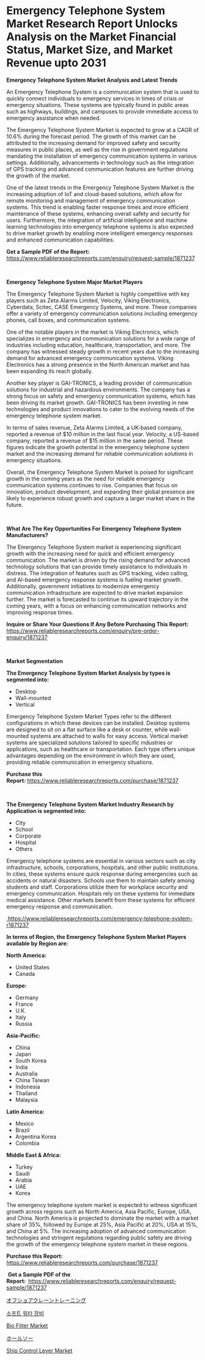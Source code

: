 <p><h1>Emergency Telephone System Market Research Report Unlocks Analysis on the Market Financial Status, Market Size, and Market Revenue upto 2031</h1></p><p><strong>Emergency Telephone System Market Analysis and Latest Trends</strong></p>
<p><p>An Emergency Telephone System is a communication system that is used to quickly connect individuals to emergency services in times of crisis or emergency situations. These systems are typically found in public areas such as highways, buildings, and campuses to provide immediate access to emergency assistance when needed.</p><p>The Emergency Telephone System Market is expected to grow at a CAGR of 10.6% during the forecast period. The growth of this market can be attributed to the increasing demand for improved safety and security measures in public places, as well as the rise in government regulations mandating the installation of emergency communication systems in various settings. Additionally, advancements in technology such as the integration of GPS tracking and advanced communication features are further driving the growth of the market.</p><p>One of the latest trends in the Emergency Telephone System Market is the increasing adoption of IoT and cloud-based solutions, which allow for remote monitoring and management of emergency communication systems. This trend is enabling faster response times and more efficient maintenance of these systems, enhancing overall safety and security for users. Furthermore, the integration of artificial intelligence and machine learning technologies into emergency telephone systems is also expected to drive market growth by enabling more intelligent emergency responses and enhanced communication capabilities.</p></p>
<p><strong>Get a Sample PDF of the Report:&nbsp;</strong> <a href="https://www.reliableresearchreports.com/enquiry/request-sample/1871237">https://www.reliableresearchreports.com/enquiry/request-sample/1871237</a></p>
<p>&nbsp;</p>
<p><strong>Emergency Telephone System Major Market Players</strong></p>
<p><p>The Emergency Telephone System Market is highly competitive with key players such as Zeta Alarms Limited, Velocity, Viking Electronics, Cyberdata, Scitec, CASE Emergency Systems, and more. These companies offer a variety of emergency communication solutions including emergency phones, call boxes, and communication systems.</p><p>One of the notable players in the market is Viking Electronics, which specializes in emergency and communication solutions for a wide range of industries including education, healthcare, transportation, and more. The company has witnessed steady growth in recent years due to the increasing demand for advanced emergency communication systems. Viking Electronics has a strong presence in the North American market and has been expanding its reach globally.</p><p>Another key player is GAI-TRONICS, a leading provider of communication solutions for industrial and hazardous environments. The company has a strong focus on safety and emergency communication systems, which has been driving its market growth. GAI-TRONICS has been investing in new technologies and product innovations to cater to the evolving needs of the emergency telephone system market.</p><p>In terms of sales revenue, Zeta Alarms Limited, a UK-based company, reported a revenue of $10 million in the last fiscal year. Velocity, a US-based company, reported a revenue of $15 million in the same period. These figures indicate the growth potential in the emergency telephone system market and the increasing demand for reliable communication solutions in emergency situations.</p><p>Overall, the Emergency Telephone System Market is poised for significant growth in the coming years as the need for reliable emergency communication systems continues to rise. Companies that focus on innovation, product development, and expanding their global presence are likely to experience robust growth and capture a larger market share in the future.</p></p>
<p>&nbsp;</p>
<p><strong>What Are The Key Opportunities For Emergency Telephone System Manufacturers?</strong></p>
<p><p>The Emergency Telephone System market is experiencing significant growth with the increasing need for quick and efficient emergency communication. The market is driven by the rising demand for advanced technology solutions that can provide timely assistance to individuals in distress. The integration of features such as GPS tracking, video calling, and AI-based emergency response systems is fueling market growth. Additionally, government initiatives to modernize emergency communication infrastructure are expected to drive market expansion further. The market is forecasted to continue its upward trajectory in the coming years, with a focus on enhancing communication networks and improving response times.</p></p>
<p><strong>Inquire or Share Your Questions If Any Before Purchasing This Report:</strong> <a href="https://www.reliableresearchreports.com/enquiry/pre-order-enquiry/1871237">https://www.reliableresearchreports.com/enquiry/pre-order-enquiry/1871237</a></p>
<p>&nbsp;</p>
<p><strong>Market Segmentation</strong></p>
<p><strong>The Emergency Telephone System Market Analysis by types is segmented into:</strong></p>
<p><ul><li>Desktop</li><li>Wall-mounted</li><li>Vertical</li></ul></p>
<p><p>Emergency Telephone System Market Types refer to the different configurations in which these devices can be installed. Desktop systems are designed to sit on a flat surface like a desk or counter, while wall-mounted systems are attached to walls for easy access. Vertical market systems are specialized solutions tailored to specific industries or applications, such as healthcare or transportation. Each type offers unique advantages depending on the environment in which they are used, providing reliable communication in emergency situations.</p></p>
<p><strong>Purchase this Report:&nbsp;</strong><a href="https://www.reliableresearchreports.com/purchase/1871237">https://www.reliableresearchreports.com/purchase/1871237</a></p>
<p>&nbsp;</p>
<p><strong>The Emergency Telephone System Market Industry Research by Application is segmented into:</strong></p>
<p><ul><li>City</li><li>School</li><li>Corporate</li><li>Hospital</li><li>Others</li></ul></p>
<p><p>Emergency telephone systems are essential in various sectors such as city infrastructure, schools, corporations, hospitals, and other public institutions. In cities, these systems ensure quick response during emergencies such as accidents or natural disasters. Schools use them to maintain safety among students and staff. Corporations utilize them for workplace security and emergency communication. Hospitals rely on these systems for immediate medical assistance. Other markets benefit from these systems for efficient emergency response and communication.</p></p>
<p><a href="https://www.reliableresearchreports.com/emergency-telephone-system-r1871237">&nbsp;https://www.reliableresearchreports.com/emergency-telephone-system-r1871237</a></p>
<p><strong>In terms of Region, the Emergency Telephone System Market Players available by Region are:</strong></p>
<p>
    <p> <strong> North America: </strong>
        <ul>
            <li>United States</li>
            <li>Canada</li>
        </ul>
        </p> 
    <p> <strong> Europe: </strong>
        <ul>
            <li>Germany</li>
            <li>France</li>
            <li>U.K.</li>
            <li>Italy</li>
            <li>Russia</li>
        </ul>
        </p> 
    <p> <strong> Asia-Pacific: </strong>
        <ul>
            <li>China</li>
            <li>Japan</li>
            <li>South Korea</li>
            <li>India</li>
            <li>Australia</li>
            <li>China Taiwan</li>
            <li>Indonesia</li>
            <li>Thailand</li>
            <li>Malaysia</li>
        </ul>
        </p> 
    <p> <strong> Latin America: </strong>
        <ul>
            <li>Mexico</li>
            <li>Brazil</li>
            <li>Argentina Korea</li>
            <li>Colombia</li>
        </ul>
        </p> 
    <p> <strong> Middle East & Africa: </strong>
        <ul>
            <li>Turkey</li>
            <li>Saudi</li>
            <li>Arabia</li>
            <li>UAE</li>
            <li>Korea</li>
        </ul>
    </p>
    </p>
<p><p>The emergency telephone system market is expected to witness significant growth across regions such as North America, Asia Pacific, Europe, USA, and China. North America is projected to dominate the market with a market share of 35%, followed by Europe at 25%, Asia Pacific at 20%, USA at 15%, and China at 5%. The increasing adoption of advanced communication technologies and stringent regulations regarding public safety are driving the growth of the emergency telephone system market in these regions.</p></p>
<p><strong>Purchase this Report: </strong><a href="https://www.reliableresearchreports.com/purchase/1871237">https://www.reliableresearchreports.com/purchase/1871237</a></p>
<p>&nbsp;<strong>Get a Sample PDF of the Report:&nbsp;&nbsp;</strong><a href="https://www.reliableresearchreports.com/enquiry/request-sample/1871237">https://www.reliableresearchreports.com/enquiry/request-sample/1871237</a></p>
<p><strong></strong></p>
<p><p><a href="https://github.com/mohamedbakry57/Market-Research-Report-List-3/blob/main/746920637334.md">オフショアクレーントレーニング</a></p><p><a href="https://github.com/TobyKub4685/Market-Research-Report-List-1/blob/main/341804633402.md">소프트 워터 장비</a></p><p><a href="https://github.com/juniordelafrance/Market-Research-Report-List-3/blob/main/bio-filter-market.md">Bio Filter Market</a></p><p><a href="https://github.com/schmahlson/Market-Research-Report-List-1/blob/main/470506137333.md">ホールソー</a></p><p><a href="https://github.com/jaidynmorantestelletmjzya/Market-Research-Report-List-2/blob/main/ship-control-lever-market.md">Ship Control Lever Market</a></p></p>